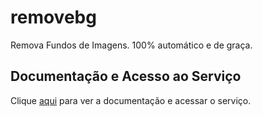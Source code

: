 # removebg

Remova Fundos de Imagens. 100% automático e de graça.

## Documentação e Acesso ao Serviço

Clique [aqui](https://www.remove.bg/pt-br) para ver a documentação e acessar o serviço.